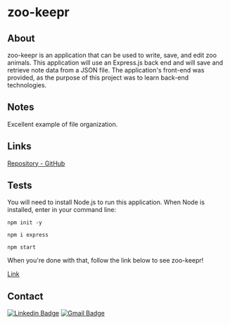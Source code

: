 # zoo-keepr

## About

zoo-keepr is an application that can be used to write, save, and edit zoo animals. This application will use an Express.js back end and will save and retrieve note data from a JSON file. The application's front-end was provided, as the purpose of this project was to learn back-end technologies.

## Notes

Excellent example of file organization.

## Links

[Repository - GitHub](https://github.com/nrenner0211/zoo-keepr)

## Tests

You will need to install Node.js to run this application. When Node is installed, enter in your command line:

`npm init -y`

`npm i express`

`npm start`

When you're done with that, follow the link below to see zoo-keepr!

[Link](http://localhost:3001/zookeepers)

## Contact

[![Linkedin Badge](https://img.shields.io/badge/-nrenner0211-blue?style=flat-square&logo=Linkedin&logoColor=white&link=https://www.linkedin.com/in/nrenner0211/)](https://www.linkedin.com/in/nrenner0211/)
[![Gmail Badge](https://img.shields.io/badge/-nrenner0211@gmail.com-c14438?style=flat-square&logo=Gmail&logoColor=white&link=mailto:nrenner0211@gmail.com)](mailto:nrenner0211@gmail.com)
